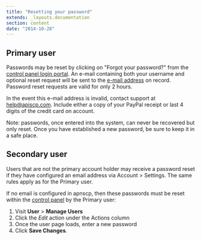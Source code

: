 ```yaml
---
title: "Resetting your password"
extends: _layouts.documentation
section: content
date: "2014-10-28"
---
```


## Primary user

Passwords may be reset by clicking on "Forgot your password?" from the [control panel login portal](https://cp.apiscp.com/apps/login). An e-mail containing both your username and optional reset request will be sent to the [e-mail address](/docs/control-panel/updating-your-contact-information/ "Updating Your Contact Information") on record. Password reset requests are valid for only 2 hours.

In the event this e-mail address is invalid, contact support at help@apiscp.com. Include either a copy of your PayPal receipt or last 4 digits of the credit card on account.

Note: passwords, once entered into the system, can never be recovered but only reset. Once you have established a new password, be sure to keep it in a safe place.

## Secondary user

Users that are not the primary account holder may receive a password reset if they have configured an email address via Account > Settings. The same rules apply as for the Primary user.

If no email is configured in apnscp, then these passwords must be reset within the [control panel](/docs/control-panel/logging-into-the-control-panel/) by the Primary user:

1. Visit **User** > **Manage Users**
2. Click the _Edit_ action under the Actions column
3. Once the user page loads, enter a new password
4. Click **Save Changes**.
